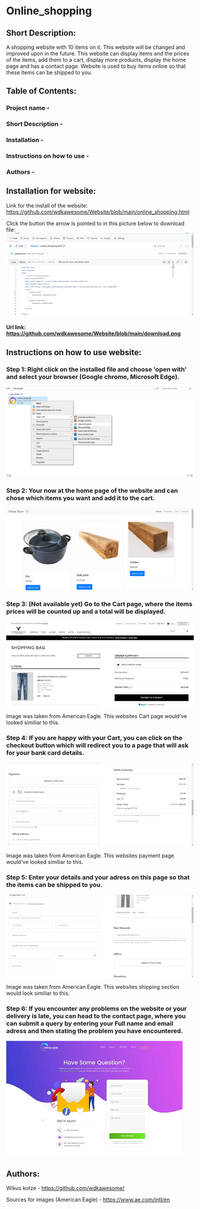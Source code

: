 # Online_shopping

## Short Description:

A shopping website with 10 items on it. This website will be changed and improved upon in the future. This website can display items and the prices of the items, add them to a cart, display more products, display the home page and has a contact page. Website is used to buy items online so that these items can be shipped to you.

## Table of Contents:

### Project name - 
### Short Description - 
### Installation - 
###  Instructions on how to use - 
### Authors - 

##  Installation for website:

Link for the install of the website:
https://github.com/wdkawesome/Website/blob/main/online_shopping.html

Click the button the arrow is pointed to in this picture below to download file:
![download](https://github.com/wdkawesome/Website/blob/main/download.png)

#### Url link: https://github.com/wdkawesome/Website/blob/main/download.png

## Instructions on how to use website:

### Step 1: Right click on the installed file and choose 'open with' and select your browser (Google chrome, Microsoft Edge).
![downloaded](https://github.com/wdkawesome/Website/blob/main/downloaded.png)


### Step 2: Your now at the home page of the website and can chose which items you want and add it to the cart.
![shop](https://github.com/wdkawesome/Website/blob/main/shop.png)


### Step 3: (Not available yet) Go to the Cart page, where the items prices will be counted up and a total will be displayed.
![Cart](https://github.com/wdkawesome/Website/blob/main/Cart.jpg)

Image was taken from American Eagle.
This websites Cart page would've looked similiar to this.


### Step 4: If you are happy with your Cart, you can click on the checkout button which will redirect you to a page that will ask for your bank card details.
![payment](https://github.com/wdkawesome/Website/blob/main/payment.png)

Image was taken from American Eagle.
This websites payment page would've looked similiar to this.


### Step 5: Enter your details and your adress on this page so that the items can be shipped to you. 
![shipping](https://github.com/wdkawesome/Website/blob/main/shipping.png)

Image was taken from American Eagle.
This websites shipping section would look similiar to this.


### Step 6: If you encounter any problems on the website or your delivery is late, you can head to the contact page, where you can submit a query by entering your Full name and email adress and then stating the problem you have encountered.
![contact](https://github.com/wdkawesome/Website/blob/main/contact.jfif)



## Authors:

Wikus kotze - https://github.com/wdkawesome/

Sources for images (American Eagle) - https://www.ae.com/intl/en
